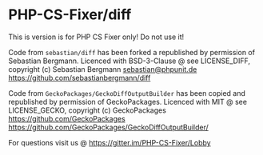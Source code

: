 # PHP-CS-Fixer/diff

This is version is for PHP CS Fixer only! Do not use it!

Code from `sebastian/diff` has been forked a republished by permission of Sebastian Bergmann.
Licenced with BSD-3-Clause @ see LICENSE_DIFF, copyright (c) Sebastian Bergmann <sebastian@phpunit.de>
https://github.com/sebastianbergmann/diff

Code from `GeckoPackages/GeckoDiffOutputBuilder` has been copied and republished by permission of GeckoPackages.
Licenced with MIT @ see LICENSE_GECKO, copyright (c) GeckoPackages https://github.com/GeckoPackages
https://github.com/GeckoPackages/GeckoDiffOutputBuilder/

For questions visit us @ https://gitter.im/PHP-CS-Fixer/Lobby
